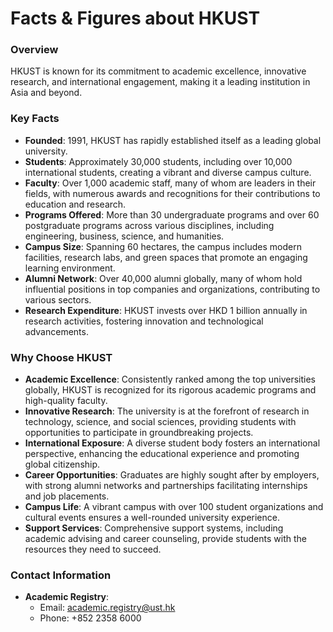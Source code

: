 # Facts & Figures about HKUST
### Overview
HKUST is known for its commitment to academic excellence, innovative research, and international engagement, making it a leading institution in Asia and beyond.

### Key Facts
- **Founded**: 1991, HKUST has rapidly established itself as a leading global university.
- **Students**: Approximately 30,000 students, including over 10,000 international students, creating a vibrant and diverse campus culture.
- **Faculty**: Over 1,000 academic staff, many of whom are leaders in their fields, with numerous awards and recognitions for their contributions to education and research.
- **Programs Offered**: More than 30 undergraduate programs and over 60 postgraduate programs across various disciplines, including engineering, business, science, and humanities.
- **Campus Size**: Spanning 60 hectares, the campus includes modern facilities, research labs, and green spaces that promote an engaging learning environment.
- **Alumni Network**: Over 40,000 alumni globally, many of whom hold influential positions in top companies and organizations, contributing to various sectors.
- **Research Expenditure**: HKUST invests over HKD 1 billion annually in research activities, fostering innovation and technological advancements.

### Why Choose HKUST
- **Academic Excellence**: Consistently ranked among the top universities globally, HKUST is recognized for its rigorous academic programs and high-quality faculty.
- **Innovative Research**: The university is at the forefront of research in technology, science, and social sciences, providing students with opportunities to participate in groundbreaking projects.
- **International Exposure**: A diverse student body fosters an international perspective, enhancing the educational experience and promoting global citizenship.
- **Career Opportunities**: Graduates are highly sought after by employers, with strong alumni networks and partnerships facilitating internships and job placements.
- **Campus Life**: A vibrant campus with over 100 student organizations and cultural events ensures a well-rounded university experience.
- **Support Services**: Comprehensive support systems, including academic advising and career counseling, provide students with the resources they need to succeed.

### Contact Information
- **Academic Registry**:
  - Email: academic.registry@ust.hk
  - Phone: +852 2358 6000

